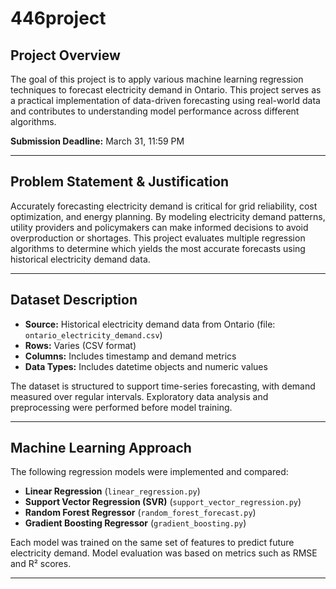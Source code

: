 # 446project

## Project Overview

The goal of this project is to apply various machine learning regression techniques to forecast electricity demand in Ontario. This project serves as a practical implementation of data-driven forecasting using real-world data and contributes to understanding model performance across different algorithms.

**Submission Deadline:** March 31, 11:59 PM

---

## Problem Statement & Justification

Accurately forecasting electricity demand is critical for grid reliability, cost optimization, and energy planning. By modeling electricity demand patterns, utility providers and policymakers can make informed decisions to avoid overproduction or shortages. This project evaluates multiple regression algorithms to determine which yields the most accurate forecasts using historical electricity demand data.

---

## Dataset Description

- **Source:** Historical electricity demand data from Ontario (file: `ontario_electricity_demand.csv`)
- **Rows:** Varies (CSV format)
- **Columns:** Includes timestamp and demand metrics
- **Data Types:** Includes datetime objects and numeric values

The dataset is structured to support time-series forecasting, with demand measured over regular intervals. Exploratory data analysis and preprocessing were performed before model training.

---

## Machine Learning Approach

The following regression models were implemented and compared:

- **Linear Regression** (`linear_regression.py`)
- **Support Vector Regression (SVR)** (`support_vector_regression.py`)
- **Random Forest Regressor** (`random_forest_forecast.py`)
- **Gradient Boosting Regressor** (`gradient_boosting.py`)

Each model was trained on the same set of features to predict future electricity demand. Model evaluation was based on metrics such as RMSE and R² scores.

---
